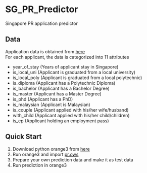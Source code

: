 # SG_PR_Predictor

Singapore PR application predictor

## Data

Application data is obtained from [here](http://sgprapp.com/listPage?&page=0)  
For each applicant, the data is categorized into 11 attributes

* year_of_stay   (Years of applicant stay in Singapore)
* is_local_uni   (Applicant is graduated from a local university)
* is_local_poly  (Applicant is graduated from a local polytechnic)
* is_diploma     (Applicant has a Polytechnic Diploma)
* is_bachelor    (Applicant has a Bachelor Degree)
* is_master      (Applicant has a Master Degree)
* is_phd         (Applicant has a PhD)
* is_malaysian   (Applicant is Malaysian)
* is_couple      (Applicant applied with his/her wife/husband)
* with_child     (Applicant applied with his/her child/children)
* is_ep          (Applicant holding an employment pass)

## Quick Start

1. Download python orange3 from [here](https://github.com/biolab/orange3)
2. Run orange3 and import [pr.ows](SG_PR_Predictor/pr.ows)
3. Prepare your own prediction data and make it as test data
4. Run prediction in orange3
